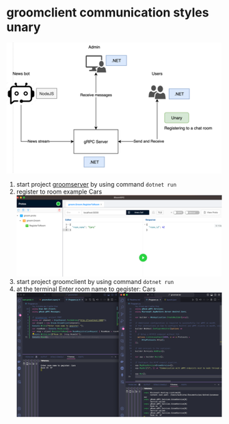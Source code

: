 # groomclient communication styles unary

![alt diagram](/images/diagram.png "Diagram")

1.  start project [groomserver](https://github.com/wudtichaikarun/udemy-groom-server) by using command `dotnet run`
2.  register to room example Cars
    ![alt bloom_rpc](/images/bloom_rpc.png "Register To Room")
3.  start project groomclient by using command `dotnet run`
4.  at the terminal Enter room name to gegister: Cars
    ![alt groom](/images//groom.png "groomserver and groomclient")
